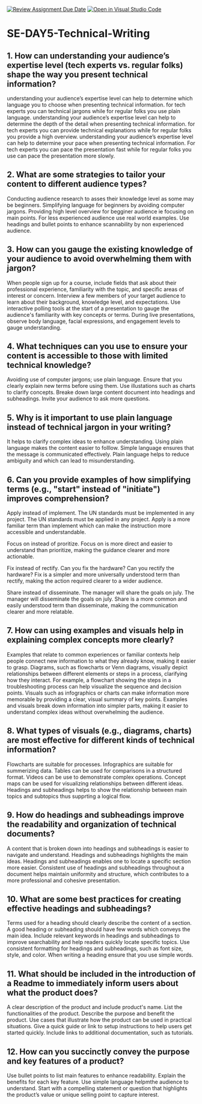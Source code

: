 [![Review Assignment Due Date](https://classroom.github.com/assets/deadline-readme-button-22041afd0340ce965d47ae6ef1cefeee28c7c493a6346c4f15d667ab976d596c.svg)](https://classroom.github.com/a/zsAR-pyY)
[![Open in Visual Studio Code](https://classroom.github.com/assets/open-in-vscode-2e0aaae1b6195c2367325f4f02e2d04e9abb55f0b24a779b69b11b9e10269abc.svg)](https://classroom.github.com/online_ide?assignment_repo_id=15744284&assignment_repo_type=AssignmentRepo)

# SE-DAY5-Technical-Writing

## 1. How can understanding your audience’s expertise level (tech experts vs. regular folks) shape the way you present technical information?

understanding your audience’s expertise level can help to determine which language you to choose when presenting technical information. for tech experts you can technical jargons while for regular folks you use plain language.
understanding your audience’s expertise level can help to determine the depth of the detail when presenting technical information. for tech experts you can provide technical explanations while for regular folks you provide a high overview.
understanding your audience’s expertise level can help to determine your pace when presenting technical information. For tech experts you can pace the presentation fast while for regular folks you use can pace the presentation more slowly.

## 2. What are some strategies to tailor your content to different audience types?

Conducting audience research to asses their knowledge level as some may be beginners.
Simplifying language for beginners by avoiding computer jargons.
Providing high level overview for begginer audience ie focusing on main points.
For less experienced audience use real world examples.
Use headings and bullet points to enhance scannability by non experienced audience.

## 3. How can you gauge the existing knowledge of your audience to avoid overwhelming them with jargon?

When people sign up for a course, include fields that ask about their professional experience, familiarity with the topic, and specific areas of interest or concern.
Interview a few members of your target audience to learn about their background, knowledge level, and expectations.
Use interactive polling tools at the start of a presentation to gauge the audience's familiarity with key concepts or terms.
During live presentations, observe body language, facial expressions, and engagement levels to gauge understanding.

## 4. What techniques can you use to ensure your content is accessible to those with limited technical knowledge?

Avoiding use of computer jargons; use plain language.
Ensure that you clearly explain new terms before using them.
Use illustations such as charts to clarify concepts.
Breake down large content document into headings and subheadings.
Invite your audience to ask more questions.

## 5. Why is it important to use plain language instead of technical jargon in your writing?

It helps to clarify complex ideas to enhance understanding.
Using plain language makes the content easier to folllow.
Simple language ensures that the message is communicated effectively.
Plain language helps to reduce ambiguity and which can lead to misunderstanding.

## 6. Can you provide examples of how simplifying terms (e.g., "start" instead of "initiate") improves comprehension?

Apply instead of implement.
The UN standards must be implemented in any project.
The UN standards must be applied in any project.
Apply is a more familiar term than implement which can make the instruction more accessible and understandable.

Focus on instead of proritize. Focus on is more direct and easier to understand than prioritize, making the guidance clearer and more actionable.

Fix instead of rectify.
Can you fix the hardware?
Can you rectify the hardware?
Fix is a simpler and more universally understood term than rectify, making the action required clearer to a wider audience.

Share instead of disseminate.
The manager will share the goals on july.
The manager will disseminate the goals on july.
Share is a more common and easily understood term than disseminate, making the communication clearer and more relatable.

## 7. How can using examples and visuals help in explaining complex concepts more clearly?

Examples that relate to common experiences or familiar contexts help people connect new information to what they already know, making it easier to grasp.
Diagrams, such as flowcharts or Venn diagrams, visually depict relationships between different elements or steps in a process, clarifying how they interact. For example, a flowchart showing the steps in a troubleshooting process can help visualize the sequence and decision points.
Visuals such as infographics or charts can make information more memorable by providing a clear, visual summary of key points.
Examples and visuals break down information into simpler parts, making it easier to understand complex ideas without overwhelming the audience.

## 8. What types of visuals (e.g., diagrams, charts) are most effective for different kinds of technical information?

Flowcharts are suitable for processes.
Infographics are suitable for summerizing data.
Tables can be used for comparisons in a structured format.
Videos can be use to demonstrate complex operations.
Concept maps can be used for visualizing relationships between different ideas.
Headings and subheadings helps to show the relationship between main topics and subtopics thus supprting a logical flow.

## 9. How do headings and subheadings improve the readability and organization of technical documents?

A content that is broken down into headings and subheadings is easier to navigate and understand.
Headings and subheadings highlights the main ideas.
Headings and subheadings enables one to locate a specific section more easier.
Consistent use of headings and subheadings throughout a document helps maintain uniformity and structure, which contributes to a more professional and cohesive presentation.

## 10. What are some best practices for creating effective headings and subheadings?

Terms used for a heading should clearly describe the content of a section.
A good heading or subheading should have few words which conveys the main idea.
Include relevant keywords in headings and subheadings to improve searchability and help readers quickly locate specific topics.
Use consistent formatting for headings and subheadings, such as font size, style, and color.
When writing a heading ensure that you use simple words.

## 11. What should be included in the introduction of a Readme to immediately inform users about what the product does?

A clear description of the product and include product's name.
List the functionalities of the product.
Describe the purpose and benefit the product.
Use cases that illustrate how the product can be used in practical situations.
Give a quick guide or link to setup instructions to help users get started quickly.
Include links to additional documentation, such as tutorials.

## 12. How can you succinctly convey the purpose and key features of a product?

Use bullet points to list main features to enhance readability.
Explain the benefits for each key feature.
Use simple language helpmthe audience to understand.
Start with a compelling statement or question that highlights the product’s value or unique selling point to capture interest.
